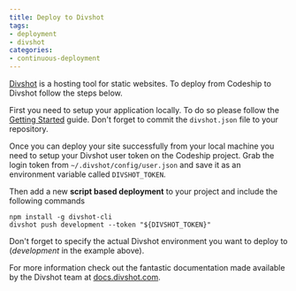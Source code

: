 ```yaml
---
title: Deploy to Divshot
tags:
- deployment
- divshot
categories:
- continuous-deployment
---
```


[Divshot](https://divshot.com) is a hosting tool for static websites. To deploy from Codeship to Divshot follow the steps below.

First you need to setup your application locally. To do so please follow the [Getting Started](http://docs.divshot.com/guides/getting-started) guide. Don't forget to commit the `divshot.json` file to your repository.

Once you can deploy your site successfully from your local machine you need to setup your Divshot user token on the Codeship project. Grab the login token from `~/.divshot/config/user.json` and save it as an environment variable called `DIVSHOT_TOKEN`.

Then add a new **script based deployment** to your project and include the following commands

```shell
npm install -g divshot-cli
divshot push development --token "${DIVSHOT_TOKEN}"
```

Don't forget to specify the actual Divshot environment you want to deploy to (_development_ in the example above).

For more information check out the fantastic documentation made available by the Divshot team at [docs.divshot.com](http://docs.divshot.com).

